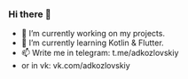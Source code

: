 ### Hi there 👋

- 🔭 I’m currently working on my projects.
- 🌱 I’m currently learning Kotlin & Flutter.
- 📫 Write me in telegram: t.me/adkozlovskiy
- or in vk: vk.com/adkozlovskiy
